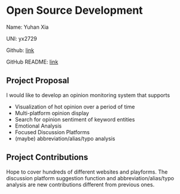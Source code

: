 # Open Source Development

Name: Yuhan Xia

UNI: yx2729

Github: [link](https://github.com/Erisae)

GitHub README: [link](https://github.com/Erisae/Erisae/blob/main/README.md)

## Project Proposal
I would like to develop an opinion monitoring system that supports 
- Visualization of hot opinion over a period of time
- Multi-platform opinion display
- Search for opinion sentiment of keyword entities
- Emotional Analysis
- Focused Discussion Platforms
- (maybe) abbreviation/alias/typo analysis

## Project Contributions
Hope to cover hundreds of different websites and playforms. The discussion platform suggestion function and abbreviation/alias/typo analysis are new contributions different from previous ones.

